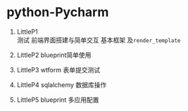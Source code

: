 # python-Pycharm

1. LittleP1  
    测试 前端界面搭建与简单交互
    基本框架 及`render_template`
2. LittleP2 
    blueprint简单使用

3. LittleP3 
    wtform 表单提交测试

4. LittleP4
    sqlalchemy 数据库操作

5. LittleP5
    blueprint 多应用配置   